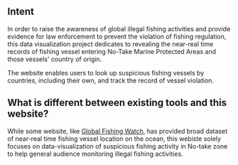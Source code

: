 ## Intent

In order to raise the awareness of global illegal fishing activities and provide evidence for law enforcement to prevent the violation of fishing regulation, this data visualization project dedicates to revealing the near-real time records of fishing vessel entering No-Take Marine Protected Areas and those vessels' country of origin.

The website enables users to look up suspicious fishing vessels by countries, including their own, and track the record of vessel violation.

## What is different between existing tools and this website?

While some website, like [Global Fishing Watch](http://globalfishingwatch.org/), has provided broad dataset of near-real time fishing vessel location on the ocean, this webiste solely focuses on data-visualization of suspicious fishing activity in No-take zone to help general audience monitoring illegal fishing activities. 
